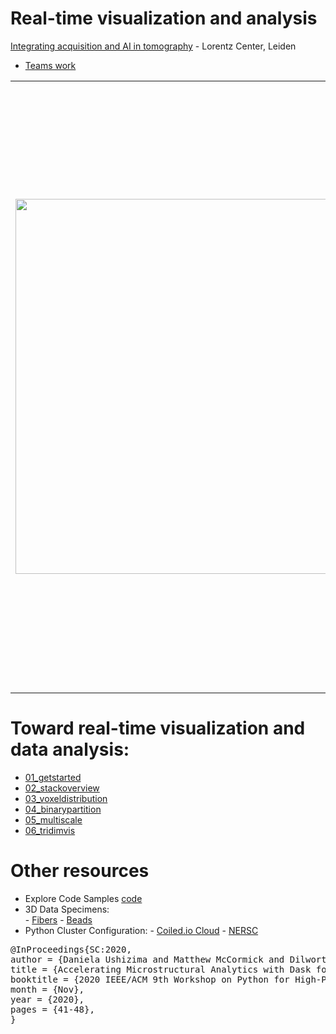 Real-time visualization and analysis
====================================
[Integrating acquisition and AI in tomography](https://www.lorentzcenter.nl/integrating-acquisition-and-ai-in-tomography.html) - Lorentz Center, Leiden

-	[Teams work](https://docs.google.com/presentation/d/1LfaxwtUl8PmGBb1NCWAV3gvMKcboseA6bB7K2o_UJ_E/edit#slide=id.p)


<table border="0">
 <tr>
    <td><img src="https://github.com/dani-lbnl/aitomo/assets/8379306/dfc20ca2-623c-4945-b622-c80d3103b354" width="600">
    </td>
    <td>
     <p>
    Aim: Enabling using deep learning at facilities to produce real-time visualization and analysis during experiments
Potential outcomes:
A document describing current and future strategies for realizing implementations of real-time visualization and analysis, including tools for annotation which are fundamental for enabling deep learning as even unsupervised methods require annotation to provide evidences that they are optimized to the purpose they are designed for. The expectaction is that these plans will facilitate future collaborations and could lead to several novel methods and scientific publications.     
      </td>
 </tr>
</table>



# Toward real-time visualization and data analysis:
- [01_getstarted](https://github.com/dani-lbnl/2022_als_user_meeting/blob/main/notebooks_colab/01_getstarted.ipynb)
- [02_stackoverview](https://github.com/dani-lbnl/2022_als_user_meeting/blob/main/notebooks_colab/02_stackoverview.ipynb)
- [03_voxeldistribution](https://github.com/dani-lbnl/2022_als_user_meeting/blob/main/notebooks_colab/03_voxeldistribution.ipynb)
- [04_binarypartition](https://github.com/dani-lbnl/2022_als_user_meeting/blob/main/notebooks_colab/04_binarypartition.ipynb)
- [05_multiscale](https://github.com/dani-lbnl/2022_als_user_meeting/blob/main/notebooks_colab/05_multiscale.ipynb)
- [06_tridimvis](https://github.com/dani-lbnl/2022_als_user_meeting/blob/main/notebooks_colab/06_tridimvis.ipynb)
 
 

# Other resources
- Explore Code Samples [code](https://github.com/dani-lbnl/SC20_pyHPC/tree/master/code)
- 3D Data Specimens:  
        - [Fibers](https://drive.google.com/drive/folders/1OdE9ybilhz3Yt57hjE1fGO8CvruNd4Z3)
        - [Beads](https://github.com/dani-lbnl/SC20_pyHPC/tree/master/data)
- Python Cluster Configuration: 
        - [Coiled.io Cloud](https://github.com/dani-lbnl/SC20_pyHPC/tree/master/coiled)
        - [NERSC](https://github.com/dani-lbnl/SC20_pyHPC/tree/master/nersc)

 <div class="row">
      <pre class="col-md-offset-2 col-md-8">
@InProceedings{SC:2020,
author = {Daniela Ushizima and Matthew McCormick and Dilworth Parkinson},
title = {Accelerating Microstructural Analytics with Dask for Volumetric X-ray Images},
booktitle = {2020 IEEE/ACM 9th Workshop on Python for High-Performance and Scientific Computing (PyHPC) at Super Computing},
month = {Nov},
year = {2020},
pages = {41-48},
}      </pre>
    </div>

